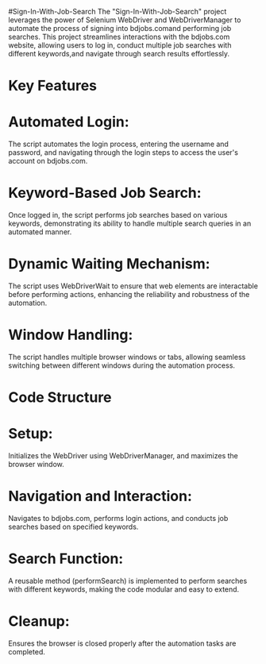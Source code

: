 #Sign-In-With-Job-Search
The "Sign-In-With-Job-Search" project leverages the power of Selenium WebDriver and WebDriverManager to automate the process of signing into bdjobs.comand performing job searches.
This project streamlines interactions with the bdjobs.com website, allowing users to log in, conduct multiple job searches with different keywords,and navigate through search results effortlessly.

# Key Features

# Automated Login: 
The script automates the login process, entering the username and password, and navigating through the login steps to access the user's account on bdjobs.com.

# Keyword-Based Job Search:
Once logged in, the script performs job searches based on various keywords, demonstrating its ability to handle multiple search queries in an automated manner.

# Dynamic Waiting Mechanism:
The script uses WebDriverWait to ensure that web elements are interactable before performing actions, enhancing the reliability and robustness of the automation.

# Window Handling:
The script handles multiple browser windows or tabs, allowing seamless switching between different windows during the automation process.

# Code Structure

# Setup: 
Initializes the WebDriver using WebDriverManager, and maximizes the browser window.
# Navigation and Interaction: 
Navigates to bdjobs.com, performs login actions, and conducts job searches based on specified keywords.
# Search Function:
A reusable method (performSearch) is implemented to perform searches with different keywords, making the code modular and easy to extend.
# Cleanup: 
Ensures the browser is closed properly after the automation tasks are completed.

